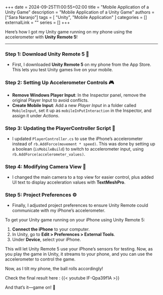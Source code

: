 +++ 
date = 2024-09-25T11:00:55+02:00
title = "Mobile Application of a Unity Game"
description = "Mobile Application of a Unity Game"
authors = ["Sara Naranjo"]
tags = [
    "Unity",
    "Mobile Application"
    ]
categories = []
externalLink = ""
series = []
+++

Here’s how I got my Unity game running on my phone using the accelerometer with **Unity Remote 5**!

---

### Step 1: Download Unity Remote 5 📲
- First, I downloaded **Unity Remote 5** on my phone from the App Store. This lets you test Unity games live on your mobile.

### Step 2: Setting Up Accelerometer Controls 🎮
- **Remove Windows Player Input**: In the Inspector panel, remove the original Player Input to avoid conflicts.
- **Create Mobile Input**: Add a new *Player Input* in a folder called `MobileInput`, set it up as `mobileInPutInteraction` in the Inspector, and assign it under *Actions*.

### Step 3: Updating the PlayerController Script 📜
- I updated `PlayerController.cs` to use the iPhone’s accelerometer instead of `rb.AddForce(movement * speed)`. This was done by setting up a boolean (`isMobileBuild`) to switch to accelerometer input, using `rb.AddForce(accelerometer_values)`.

### Step 4: Modifying Camera View 🎥
- I changed the main camera to a top view for easier control, plus added UI text to display acceleration values with **TextMeshPro**.

### Step 5: Project Preferences ⚙️
- Finally, I adjusted project preferences to ensure Unity Remote could communicate with my iPhone’s accelerometer. 

To get your Unity game running on your iPhone using Unity Remote 5:

1. **Connect the iPhone** to your computer.
2. In Unity, go to **Edit > Preferences > External Tools**.
3. Under **Device**, select your iPhone.

This will let Unity Remote 5 use your iPhone’s sensors for testing. Now, as you play the game in Unity, it streams to your phone, and you can use the accelerometer to control the game.

Now, as I tilt my phone, the ball rolls accordingly! 

Check the final result here : 
{{< youtube lF-Qpa39f1A >}}

And that’s it—game on! 🎉